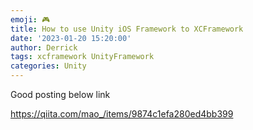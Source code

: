 ```yaml
---
emoji: 🎮 
title: How to use Unity iOS Framework to XCFramework
date: '2023-01-20 15:20:00'
author: Derrick
tags: xcframework UnityFramework
categories: Unity
---
```


Good posting below link

https://qiita.com/mao_/items/9874c1efa280ed4bb399 


